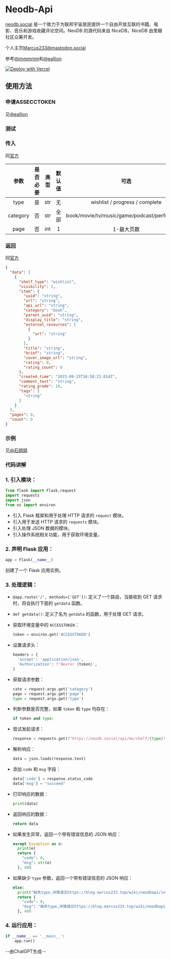 # Neodb-Api
[neodb.social](https://neodb.social/) 是一个致力于为联邦宇宙居民提供一个自由开放互联的书籍、电影、音乐和游戏收藏评论空间。NeoDB 的源代码来自 NiceDB，NiceDB 由里瓣社区众筹开发。

个人主页[Marcus233@mastodon.social](https://neodb.social/users/marcus233@mastodon.social/)

参考[@immmmm](https://immmmm.com/hi-neodb-api/)和[@eallion](https://eallion.com/neodb/)

[![Deploy with Vercel](https://vercel.com/button)](https://vercel.com/new/clone?repository-url=https%3A%2F%2Fgithub.com%2FMarcusYYDS%2FNeodb-Api&project-name=Neodb-Api&repository-name=Neodb-Api&env=ACCESSTOKEN&envDescription=Enter%20your%20accesstoken%20from%20https%3A%2F%2Feallion.com%2Fneodb_token.)

## 使用方法

### 申请ASSECCTOKEN

见[@eallion](https://eallion.com/neodb_token)

### 测试

<link rel="stylesheet" type="text/css" href="https://jsd.onmicrosoft.cn/gh/swagger-api/swagger-ui/dist/swagger-ui.css">
<div id="swagger-ui"></div>

<script src="https://jsd.onmicrosoft.cn/gh/swagger-api/swagger-ui/dist/swagger-ui-bundle.js"></script>
<script src="https://jsd.onmicrosoft.cn/gh/swagger-api/swagger-ui/dist/swagger-ui-standalone-preset.js"></script>

<script>
window.onload = function() {
  const ui = SwaggerUIBundle({
    url: "http://127.0.0.1:5000/apispec_1.json",
    dom_id: '#swagger-ui',
    presets: [
      SwaggerUIBundle.presets.apis,
      SwaggerUIStandalonePreset
    ]
  })

  window.ui = ui
}
</script>

### 传入

同[官方](https://neodb.social/developer/#/default/journal_api_list_marks_on_shelf)

| **参数**   | **是否必要** | **类型** | **默认值** | **可选**                                       |
|:--------:|:--------:|:------:|:-------:|:--------------------------------------------:|
| type     | 是        | str    | 无       | wishlist / progress / complete               |
| category | 否        | str    | 全部      | book/movie/tv/music/game/podcast/performance |
| page     | 否        | int    | 1       | 1-最大页数                                       |

### 返回

同[官方](https://neodb.social/developer/#/default/journal_api_list_marks_on_shelf)

```json
{
  "data": [
    {
      "shelf_type": "wishlist",
      "visibility": 2,
      "item": {
        "uuid": "string",
        "url": "string",
        "api_url": "string",
        "category": "book",
        "parent_uuid": "string",
        "display_title": "string",
        "external_resources": [
          {
            "url": "string"
          }
        ],
        "title": "string",
        "brief": "string",
        "cover_image_url": "string",
        "rating": 0,
        "rating_count": 0
      },
      "created_time": "2023-09-23T10:58:23.814Z",
      "comment_text": "string",
      "rating_grade": 10,
      "tags": [
        "string"
      ]
    }
  ],
  "pages": 0,
  "count": 0
}
```

### 示例

见[@石姐姐](https://blog.kouseki.cn/)

### 代码讲解

### 1. 引入模块：
  ```python
  from flask import Flask,request
  import requests
  import json
  from os import environ
  ```
  - 引入 Flask 框架和用于处理 HTTP 请求的 `request` 模块。
  - 引入用于发送 HTTP 请求的 `requests` 模块。
  - 引入处理 JSON 数据的模块。
  - 引入操作系统相关功能，用于获取环境变量。

### 2. 声明 Flask 应用：
   ```python
   app = Flask(__name__)
   ```
   创建了一个 Flask 应用实例。

### 3. 处理逻辑：
   - `@app.route('/', methods=['GET'])`: 定义了一个路由，当接收到 GET 请求时，将会执行下面的 `getdata` 函数。

   - `def getdata()`: 定义了名为 `getdata` 的函数，用于处理 GET 请求。

   - 获取环境变量中的 `ACCESSTOKEN`：
     ```python
     token = environ.get('ACCESSTOKEN')
     ```

   - 设置请求头：
     ```python
     headers = {
       'accept': 'application/json',
       'Authorization': f'Bearer {token}',
     }
     ```

   - 获取请求参数：
     ```python
     cate = request.args.get('category')
     page = request.args.get('page')
     type = request.args.get('type')
     ```

   - 判断参数是否完整，如果 `token` 和 `type` 均存在：
     ```python
     if token and type:
     ```

   - 尝试发起请求：
     ```python
     response = requests.get(f"https://neodb.social/api/me/shelf/{type}?category={cate}&page={page}", headers=headers)
     ```

   - 解析响应：
     ```python
     data = json.loads(response.text)
     ```

   - 添加 `code` 和 `msg` 字段：
     ```python
     data['code'] = response.status_code
     data['msg'] = "succeed"
     ```

   - 打印响应的数据：
     ```python
     print(data)
     ```

   - 返回响应的数据：
     ```python
     return data
     ```

   - 如果发生异常，返回一个带有错误信息的 JSON 响应：
     ```python
     except Exception as e:
       print(e)
       return {
         "code": 0,
         "msg": str(e)
       }, 400
     ```

   - 如果缺少 `type` 参数，返回一个带有错误信息的 JSON 响应：
     ```python
     else:
       print("缺失type,详情请见https://blog.marcus233.top/wiki/neodbapi/index.html")
       return {
         "code": 0,
         "msg": "缺失type,详情请见https://blog.marcus233.top/wiki/neodbapi/index.html"
       }, 400
     ```

### 4. 运行应用：
   ```python
   if __name__ == '__main__':
       app.run()
   ```

--由ChatGPT生成--
